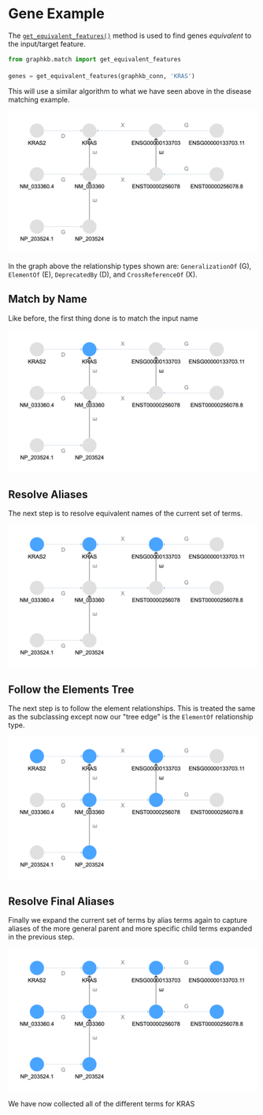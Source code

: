 # Gene Example

The [`get_equivalent_features()`](./../reference/graphkb/match/#get_equivalent_features) method is
used to find genes *equivalent* to the input/target feature.

```python
from graphkb.match import get_equivalent_features

genes = get_equivalent_features(graphkb_conn, 'KRAS')
```

This will use a similar algorithm to what we have seen above in the disease matching example.

![initial graph](../images/pori-gene-matching-1.png)

In the graph above the relationship types shown are: `GeneralizationOf` (G), `ElementOf` (E),
`DeprecatedBy` (D), and `CrossReferenceOf` (X).

## Match by Name

Like before, the first thing done is to match the input name

![match by name](../images/pori-gene-matching-2.png)

## Resolve Aliases

The next step is to resolve equivalent names of the current set of terms.

![resolve aliases](../images/pori-gene-matching-3.png)

## Follow the Elements Tree

The next step is to follow the element relationships. This is treated the same as the subclassing
except now our "tree edge" is the `ElementOf` relationship type.

![element tree](../images/pori-gene-matching-4.png)

## Resolve Final Aliases

Finally we expand the current set of terms by alias terms again to capture aliases of the more
general parent and more specific child terms expanded in the previous step.

![resolve aliases](../images/pori-gene-matching-5.png)

We have now collected all of the different terms for KRAS
